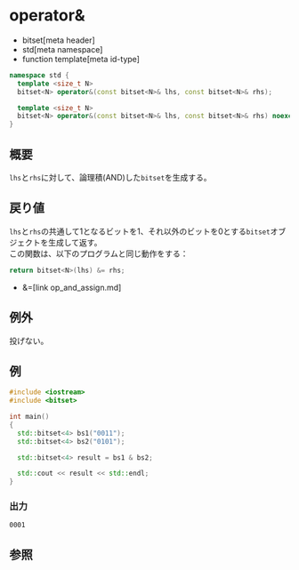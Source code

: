 # operator&
* bitset[meta header]
* std[meta namespace]
* function template[meta id-type]

```cpp
namespace std {
  template <size_t N>
  bitset<N> operator&(const bitset<N>& lhs, const bitset<N>& rhs);          // C++03

  template <size_t N>
  bitset<N> operator&(const bitset<N>& lhs, const bitset<N>& rhs) noexcept; // C++11
}
```

## 概要
`lhs`と`rhs`に対して、論理積(AND)した`bitset`を生成する。


## 戻り値
`lhs`と`rhs`の共通して1となるビットを1、それ以外のビットを0とする`bitset`オブジェクトを生成して返す。  
この関数は、以下のプログラムと同じ動作をする：

```cpp
return bitset<N>(lhs) &= rhs;
```
* &=[link op_and_assign.md]


## 例外
投げない。


## 例
```cpp example
#include <iostream>
#include <bitset>

int main()
{
  std::bitset<4> bs1("0011");
  std::bitset<4> bs2("0101");

  std::bitset<4> result = bs1 & bs2;

  std::cout << result << std::endl;
}
```

### 出力
```
0001
```


## 参照

